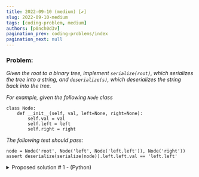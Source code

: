 ```yaml
---
title: 2022-09-10 (medium) [✔️]
slug: 2022-09-10-medium
tags: [coding-problem, medium]
authors: [p0nch0d3v]
pagination_prev: coding-problems/index
pagination_next: null
---
```

### Problem:
*Given the root to a binary tree, implement `serialize(root)`, which serializes the tree into a string, and `deserialize(s)`, which deserializes the string back into the tree.*

*For example, given the following `Node` class*

```
class Node:
    def __init__(self, val, left=None, right=None):
        self.val = val
        self.left = left
        self.right = right
```

*The following test should pass:*
```
node = Node('root', Node('left', Node('left.left')), Node('right'))
assert deserialize(serialize(node)).left.left.val == 'left.left'
```

<details>
<summary>Proposed solution # 1 - (Python)</summary>
<p>

```python
class Node:
    def __init__(self, val, left=None, right=None):
        self.val = val
        self.left = left
        self.right = right

def serialize(node):
    serialized = "{"
    if (node != None):
        if (node.val != None):
            serialized = serialized + ('v: "' + node.val + '"')
        if (node.left != None):
            serialized = serialized + (', l: ' + serialize(node.left))
        if (node.right != None):
            serialized = serialized + (', r: ' + serialize(node.right))
        serialized = serialized + "}"
    return serialized

def deserialize(node_str):
    val_token = "{v:"
    left_token = "l:"
    right_token = "r:"
    close_token = "}"
    
    val_token_pos = node_str.find(val_token)
    left_token_pos = node_str.find(left_token)
    right_token_pos = node_str.find(right_token)

    val_start_pos = val_token_pos + len(val_token) + 2

    val = node_str[val_start_pos:node_str.find('"', val_start_pos)]
    left = None
    right = None

    if (left_token_pos >= 0):
        left_start_pos = left_token_pos + len(left_token) + 1
        left_str = node_str[left_start_pos:node_str.find('}', left_start_pos) + 1]
        left = deserialize(left_str)
    if (right_token_pos >= 0):
        right_start_pos = right_token_pos + len(right_token) + 1
        right_str = node_str[right_start_pos:node_str.find('}', right_start_pos) + 1]
        right = deserialize(right_str)

    return Node(val, left, right)

node = Node('root', Node('left', Node('left.left')), Node('right'))
print(serialize(node))
assert deserialize(serialize(node)).left.left.val == 'left.left'
```

</p>
</details>
